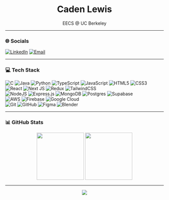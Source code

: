 <h1 align="center">Caden Lewis</h1>
<p align="center">EECS @ UC Berkeley</p>

---

### 🌐 Socials

[![LinkedIn](https://img.shields.io/badge/LinkedIn-0A66C2?style=for-the-badge&logo=linkedin&logoColor=white)](https://linkedin.com/in/caden-lewis)
[![Email](https://img.shields.io/badge/Email-FFD700?style=for-the-badge&logo=gmail&logoColor=black)](mailto:cadenlewis@berkeley.edu)

---

### 💻 Tech Stack

![C](https://img.shields.io/badge/c-000000?style=for-the-badge&logo=c&logoColor=white) ![Java](https://img.shields.io/badge/java-000000?style=for-the-badge&logo=openjdk&logoColor=gold) ![Python](https://img.shields.io/badge/python-000000?style=for-the-badge&logo=python&logoColor=FFD43B) ![TypeScript](https://img.shields.io/badge/typescript-000000?style=for-the-badge&logo=typescript&logoColor=3178C6) ![JavaScript](https://img.shields.io/badge/javascript-000000?style=for-the-badge&logo=javascript&logoColor=F7DF1E) ![HTML5](https://img.shields.io/badge/html5-000000?style=for-the-badge&logo=html5&logoColor=E34F26) ![CSS3](https://img.shields.io/badge/css3-000000?style=for-the-badge&logo=css3&logoColor=1572B6)  
![React](https://img.shields.io/badge/react-000000?style=for-the-badge&logo=react&logoColor=61DAFB) ![Next JS](https://img.shields.io/badge/Next.js-000000?style=for-the-badge&logo=next.js&logoColor=white) ![Redux](https://img.shields.io/badge/redux-000000?style=for-the-badge&logo=redux&logoColor=764ABC) ![TailwindCSS](https://img.shields.io/badge/tailwindcss-000000?style=for-the-badge&logo=tailwind-css&logoColor=38B2AC)  
![NodeJS](https://img.shields.io/badge/node.js-000000?style=for-the-badge&logo=node.js&logoColor=68A063) ![Express.js](https://img.shields.io/badge/express.js-000000?style=for-the-badge&logo=express&logoColor=white) ![MongoDB](https://img.shields.io/badge/MongoDB-000000?style=for-the-badge&logo=mongodb&logoColor=4EA94B) ![Postgres](https://img.shields.io/badge/postgres-000000?style=for-the-badge&logo=postgresql&logoColor=4169E1) ![Supabase](https://img.shields.io/badge/Supabase-000000?style=for-the-badge&logo=supabase&logoColor=3ECF8E)  
![AWS](https://img.shields.io/badge/AWS-000000?style=for-the-badge&logo=amazon-aws&logoColor=FF9900) ![Firebase](https://img.shields.io/badge/firebase-000000?style=for-the-badge&logo=firebase&logoColor=FFCA28) ![Google Cloud](https://img.shields.io/badge/GoogleCloud-000000?style=for-the-badge&logo=google-cloud&logoColor=4285F4)  
![Git](https://img.shields.io/badge/git-000000?style=for-the-badge&logo=git&logoColor=F05033) ![GitHub](https://img.shields.io/badge/github-000000?style=for-the-badge&logo=github&logoColor=white) ![Figma](https://img.shields.io/badge/figma-000000?style=for-the-badge&logo=figma&logoColor=F24E1E) ![Blender](https://img.shields.io/badge/blender-000000?style=for-the-badge&logo=blender&logoColor=F5792A)

---

### 📊 GitHub Stats

<p align="center">
<img src="https://github-readme-stats.vercel.app/api?username=cadelew&theme=great-gatsby&hide_border=false&hide_rank=true" height="150"/>
<img src="https://nirzak-streak-stats.vercel.app/?user=cadelew&theme=great-gatsby&hide_border=false" height="150"/>
</p>

---

<p align="center">
  <img src="https://visitcount.itsvg.in/api?id=cadelew&icon=0&color=2" />
</p>
